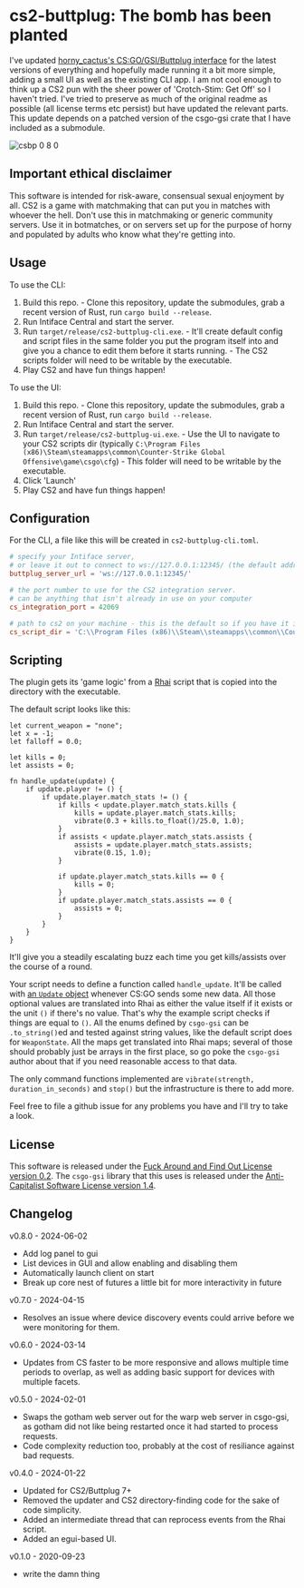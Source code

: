 # cs2-buttplug: The bomb has been planted

I've updated [horny_cactus's CS:GO/GSI/Buttplug interface](https://sr.ht/~hornycactus/CrotchStimGetOff) for the latest versions of everything and hopefully made running it a bit more simple, adding a small UI as well as the existing CLI app. 
I am not cool enough to think up a CS2 pun with the sheer power of 'Crotch-Stim: Get Off' so I haven't tried.
I've tried to preserve as much of the original readme as possible (all license terms etc persist) but have updated the relevant parts.
This update depends on a patched version of the csgo-gsi crate that I have included as a submodule.

![csbp 0 8 0](https://github.com/gloss-click/cs2-buttplug/assets/157309744/d87295f2-b41a-4c12-b09d-489594e38625)

## Important ethical disclaimer

This software is intended for risk-aware, consensual sexual enjoyment by all.
CS2 is a game with matchmaking that can put you in matches with whoever the hell.
Don't use this in matchmaking or generic community servers.
Use it in botmatches, or on servers set up for the purpose of horny and populated by adults who know what they're getting into.

## Usage
To use the CLI:
1. Build this repo.
       - Clone this repository, update the submodules, grab a recent version of Rust, run `cargo build --release`.
2. Run Intiface Central and start the server.
3. Run `target/release/cs2-buttplug-cli.exe`.
       - It'll create default config and script files in the same folder you put the program itself into and give you a chance to edit them before it starts running.
       - The CS2 scripts folder will need to be writable by the executable.
4. Play CS2 and have fun things happen!

To use the UI:
1. Build this repo.
       - Clone this repository, update the submodules, grab a recent version of Rust, run `cargo build --release`.
2. Run Intiface Central and start the server.
3. Run `target/release/cs2-buttplug-ui.exe`.
       - Use the UI to navigate to your CS2 scripts dir (typically `C:\Program Files (x86)\Steam\steamapps\common\Counter-Strike Global Offensive\game\csgo\cfg`)
       - This folder will need to be writable by the executable.
4. Click 'Launch'
5. Play CS2 and have fun things happen!

## Configuration

For the CLI, a file like this will be created in `cs2-buttplug-cli.toml`.

```toml
# specify your Intiface server,
# or leave it out to connect to ws://127.0.0.1:12345/ (the default address of an Intiface install)
buttplug_server_url = 'ws://127.0.0.1:12345/'

# the port number to use for the CS2 integration server.
# can be anything that isn't already in use on your computer
cs_integration_port = 42069

# path to cs2 on your machine - this is the default so if you have it installed elsewhere set that location here.
cs_script_dir = 'C:\\Program Files (x86)\\Steam\\steamapps\\common\\Counter-Strike Global Offensive\\game\\csgo\\cfg'
```

## Scripting

The plugin gets its 'game logic' from a [Rhai](https://schungx.github.io/rhai/) script that is copied into the directory with the executable. 

The default script looks like this:
```rhai
let current_weapon = "none";
let x = -1;
let falloff = 0.0;

let kills = 0;
let assists = 0;

fn handle_update(update) {
    if update.player != () {
        if update.player.match_stats != () {
            if kills < update.player.match_stats.kills {
                kills = update.player.match_stats.kills;
                vibrate(0.3 + kills.to_float()/25.0, 1.0);
            }
            if assists < update.player.match_stats.assists {
                assists = update.player.match_stats.assists;
                vibrate(0.15, 1.0);
            }

            if update.player.match_stats.kills == 0 {
                kills = 0;
            }
            if update.player.match_stats.assists == 0 {
                assists = 0;
            }
        }
    }
}
```

It'll give you a steadily escalating buzz each time you get kills/assists over the course of a round.

Your script needs to define a function called `handle_update`.
It'll be called with [an `Update` object](https://docs.rs/csgo-gsi/0.3.0/csgo_gsi/update/struct.Update.html) whenever CS:GO sends some new data.
All those optional values are translated into Rhai as either the value itself if it exists or the unit `()` if there's no value.
That's why the example script checks if things are equal to `()`.
All the enums defined by `csgo-gsi` can be `.to_string()`ed and tested against string values, like the default script does for `WeaponState`.
All the maps get translated into Rhai maps; several of those should probably just be arrays in the first place, so go poke the `csgo-gsi` author about that if you need reasonable access to that data.

The only command functions implemented are `vibrate(strength, duration_in_seconds)` and `stop()` but the infrastructure is there to add more.

Feel free to file a github issue for any problems you have and I'll try to take a look.

## License

This software is released under the [Fuck Around and Find Out License version 0.2](https://git.sr.ht/~boringcactus/fafol/tree/master/LICENSE-v0.2.md).
The `csgo-gsi` library that this uses is released under the [Anti-Capitalist Software License version 1.4](https://anticapitalist.software/).

## Changelog

v0.8.0 - 2024-06-02
- Add log panel to gui
- List devices in GUI and allow enabling and disabling them 
- Automatically launch client on start 
- Break up core nest of futures a little bit for more interactivity in future

v0.7.0 - 2024-04-15
- Resolves an issue where device discovery events could arrive before we were monitoring for them.

v0.6.0 - 2024-03-14
- Updates from CS faster to be more responsive and allows multiple time periods to overlap, as well as adding basic support for devices with multiple facets.

v0.5.0 - 2024-02-01
- Swaps the gotham web server out for the warp web server in csgo-gsi, as gotham did not like being restarted once it had started to process requests.
- Code complexity reduction too, probably at the cost of resiliance against bad requests.

v0.4.0 - 2024-01-22
- Updated for CS2/Buttplug 7+
- Removed the updater and CS2 directory-finding code for the sake of code simplicity.
- Added an intermediate thread that can reprocess events from the Rhai script.
- Added an egui-based UI.

v0.1.0 - 2020-09-23
- write the damn thing
